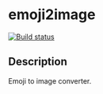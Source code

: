 # emoji2image
[![Build status](https://ci.appveyor.com/api/projects/status/hayukhccpa28ffmg/branch/master?svg=true)](https://ci.appveyor.com/project/antonioborondo/emoji2image/branch/master)

## Description
Emoji to image converter.
